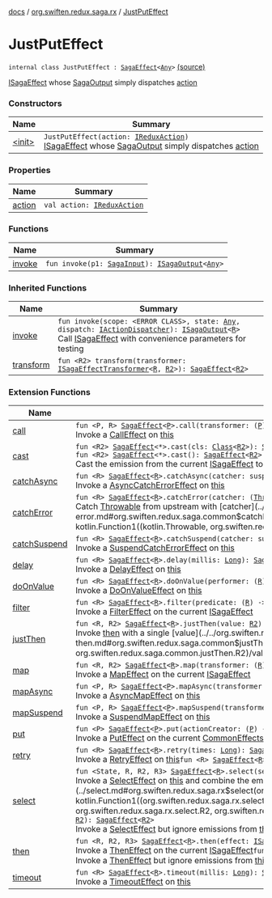 [docs](../../index.md) / [org.swiften.redux.saga.rx](../index.md) / [JustPutEffect](./index.md)

# JustPutEffect

`internal class JustPutEffect : `[`SagaEffect`](../../org.swiften.redux.saga.common/-saga-effect/index.md)`<`[`Any`](https://kotlinlang.org/api/latest/jvm/stdlib/kotlin/-any/index.html)`>` [(source)](https://github.com/protoman92/KotlinRedux/tree/master/common/common-rx-saga/src/main/kotlin/org/swiften/redux/saga/rx/JustPutEffect.kt#L16)

[ISagaEffect](../../org.swiften.redux.saga.common/-i-saga-effect.md) whose [SagaOutput](../-saga-output/index.md) simply dispatches [action](action.md)

### Constructors

| Name | Summary |
|---|---|
| [&lt;init&gt;](-init-.md) | `JustPutEffect(action: `[`IReduxAction`](../../org.swiften.redux.core/-i-redux-action.md)`)`<br>[ISagaEffect](../../org.swiften.redux.saga.common/-i-saga-effect.md) whose [SagaOutput](../-saga-output/index.md) simply dispatches [action](action.md) |

### Properties

| Name | Summary |
|---|---|
| [action](action.md) | `val action: `[`IReduxAction`](../../org.swiften.redux.core/-i-redux-action.md) |

### Functions

| Name | Summary |
|---|---|
| [invoke](invoke.md) | `fun invoke(p1: `[`SagaInput`](../../org.swiften.redux.saga.common/-saga-input/index.md)`): `[`ISagaOutput`](../../org.swiften.redux.saga.common/-i-saga-output/index.md)`<`[`Any`](https://kotlinlang.org/api/latest/jvm/stdlib/kotlin/-any/index.html)`>` |

### Inherited Functions

| Name | Summary |
|---|---|
| [invoke](../../org.swiften.redux.saga.common/-saga-effect/invoke.md) | `fun invoke(scope: <ERROR CLASS>, state: `[`Any`](https://kotlinlang.org/api/latest/jvm/stdlib/kotlin/-any/index.html)`, dispatch: `[`IActionDispatcher`](../../org.swiften.redux.core/-i-action-dispatcher.md)`): `[`ISagaOutput`](../../org.swiften.redux.saga.common/-i-saga-output/index.md)`<`[`R`](../../org.swiften.redux.saga.common/-saga-effect/index.md#R)`>`<br>Call [ISagaEffect](../../org.swiften.redux.saga.common/-i-saga-effect.md) with convenience parameters for testing |
| [transform](../../org.swiften.redux.saga.common/-saga-effect/transform.md) | `fun <R2> transform(transformer: `[`ISagaEffectTransformer`](../../org.swiften.redux.saga.common/-i-saga-effect-transformer.md)`<`[`R`](../../org.swiften.redux.saga.common/-saga-effect/index.md#R)`, `[`R2`](../../org.swiften.redux.saga.common/-saga-effect/transform.md#R2)`>): `[`SagaEffect`](../../org.swiften.redux.saga.common/-saga-effect/index.md)`<`[`R2`](../../org.swiften.redux.saga.common/-saga-effect/transform.md#R2)`>` |

### Extension Functions

| Name | Summary |
|---|---|
| [call](../call.md) | `fun <P, R> `[`SagaEffect`](../../org.swiften.redux.saga.common/-saga-effect/index.md)`<`[`P`](../call.md#P)`>.call(transformer: (`[`P`](../call.md#P)`) -> <ERROR CLASS><`[`R`](../call.md#R)`>): `[`SagaEffect`](../../org.swiften.redux.saga.common/-saga-effect/index.md)`<`[`R`](../call.md#R)`>`<br>Invoke a [CallEffect](../-call-effect/index.md) on [this](../call/-this-.md) |
| [cast](../../org.swiften.redux.saga.common/cast.md) | `fun <R2> `[`SagaEffect`](../../org.swiften.redux.saga.common/-saga-effect/index.md)`<*>.cast(cls: `[`Class`](http://docs.oracle.com/javase/6/docs/api/java/lang/Class.html)`<`[`R2`](../../org.swiften.redux.saga.common/cast.md#R2)`>): `[`SagaEffect`](../../org.swiften.redux.saga.common/-saga-effect/index.md)`<`[`R2`](../../org.swiften.redux.saga.common/cast.md#R2)`>`<br>`fun <R2> `[`SagaEffect`](../../org.swiften.redux.saga.common/-saga-effect/index.md)`<*>.cast(): `[`SagaEffect`](../../org.swiften.redux.saga.common/-saga-effect/index.md)`<`[`R2`](../../org.swiften.redux.saga.common/cast.md#R2)`>`<br>Cast the emission from the current [ISagaEffect](../../org.swiften.redux.saga.common/-i-saga-effect.md) to [R2](../../org.swiften.redux.saga.common/cast.md#R2) if possible |
| [catchAsync](../../org.swiften.redux.saga.common/catch-async.md) | `fun <R> `[`SagaEffect`](../../org.swiften.redux.saga.common/-saga-effect/index.md)`<`[`R`](../../org.swiften.redux.saga.common/catch-async.md#R)`>.catchAsync(catcher: suspend <ERROR CLASS>.(`[`Throwable`](https://kotlinlang.org/api/latest/jvm/stdlib/kotlin/-throwable/index.html)`) -> <ERROR CLASS><`[`R`](../../org.swiften.redux.saga.common/catch-async.md#R)`>): `[`SagaEffect`](../../org.swiften.redux.saga.common/-saga-effect/index.md)`<`[`R`](../../org.swiften.redux.saga.common/catch-async.md#R)`>`<br>Invoke a [AsyncCatchErrorEffect](../../org.swiften.redux.saga.common/-async-catch-error-effect/index.md) on [this](../../org.swiften.redux.saga.common/catch-async/-this-.md) |
| [catchError](../../org.swiften.redux.saga.common/catch-error.md) | `fun <R> `[`SagaEffect`](../../org.swiften.redux.saga.common/-saga-effect/index.md)`<`[`R`](../../org.swiften.redux.saga.common/catch-error.md#R)`>.catchError(catcher: (`[`Throwable`](https://kotlinlang.org/api/latest/jvm/stdlib/kotlin/-throwable/index.html)`) -> `[`R`](../../org.swiften.redux.saga.common/catch-error.md#R)`): `[`SagaEffect`](../../org.swiften.redux.saga.common/-saga-effect/index.md)`<`[`R`](../../org.swiften.redux.saga.common/catch-error.md#R)`>`<br>Catch [Throwable](https://kotlinlang.org/api/latest/jvm/stdlib/kotlin/-throwable/index.html) from upstream with [catcher](../../org.swiften.redux.saga.common/catch-error.md#org.swiften.redux.saga.common$catchError(org.swiften.redux.saga.common.SagaEffect((org.swiften.redux.saga.common.catchError.R)), kotlin.Function1((kotlin.Throwable, org.swiften.redux.saga.common.catchError.R)))/catcher) |
| [catchSuspend](../../org.swiften.redux.saga.common/catch-suspend.md) | `fun <R> `[`SagaEffect`](../../org.swiften.redux.saga.common/-saga-effect/index.md)`<`[`R`](../../org.swiften.redux.saga.common/catch-suspend.md#R)`>.catchSuspend(catcher: suspend <ERROR CLASS>.(`[`Throwable`](https://kotlinlang.org/api/latest/jvm/stdlib/kotlin/-throwable/index.html)`) -> `[`R`](../../org.swiften.redux.saga.common/catch-suspend.md#R)`): `[`SagaEffect`](../../org.swiften.redux.saga.common/-saga-effect/index.md)`<`[`R`](../../org.swiften.redux.saga.common/catch-suspend.md#R)`>`<br>Invoke a [SuspendCatchErrorEffect](../../org.swiften.redux.saga.common/-suspend-catch-error-effect/index.md) on [this](../../org.swiften.redux.saga.common/catch-suspend/-this-.md) |
| [delay](../../org.swiften.redux.saga.common/delay.md) | `fun <R> `[`SagaEffect`](../../org.swiften.redux.saga.common/-saga-effect/index.md)`<`[`R`](../../org.swiften.redux.saga.common/delay.md#R)`>.delay(millis: `[`Long`](https://kotlinlang.org/api/latest/jvm/stdlib/kotlin/-long/index.html)`): `[`SagaEffect`](../../org.swiften.redux.saga.common/-saga-effect/index.md)`<`[`R`](../../org.swiften.redux.saga.common/delay.md#R)`>`<br>Invoke a [DelayEffect](../../org.swiften.redux.saga.common/-delay-effect/index.md) on [this](../../org.swiften.redux.saga.common/delay/-this-.md) |
| [doOnValue](../../org.swiften.redux.saga.common/do-on-value.md) | `fun <R> `[`SagaEffect`](../../org.swiften.redux.saga.common/-saga-effect/index.md)`<`[`R`](../../org.swiften.redux.saga.common/do-on-value.md#R)`>.doOnValue(performer: (`[`R`](../../org.swiften.redux.saga.common/do-on-value.md#R)`) -> `[`Unit`](https://kotlinlang.org/api/latest/jvm/stdlib/kotlin/-unit/index.html)`): `[`SagaEffect`](../../org.swiften.redux.saga.common/-saga-effect/index.md)`<`[`R`](../../org.swiften.redux.saga.common/do-on-value.md#R)`>`<br>Invoke a [DoOnValueEffect](../../org.swiften.redux.saga.common/-do-on-value-effect/index.md) on [this](../../org.swiften.redux.saga.common/do-on-value/-this-.md) |
| [filter](../../org.swiften.redux.saga.common/filter.md) | `fun <R> `[`SagaEffect`](../../org.swiften.redux.saga.common/-saga-effect/index.md)`<`[`R`](../../org.swiften.redux.saga.common/filter.md#R)`>.filter(predicate: (`[`R`](../../org.swiften.redux.saga.common/filter.md#R)`) -> `[`Boolean`](https://kotlinlang.org/api/latest/jvm/stdlib/kotlin/-boolean/index.html)`): `[`SagaEffect`](../../org.swiften.redux.saga.common/-saga-effect/index.md)`<`[`R`](../../org.swiften.redux.saga.common/filter.md#R)`>`<br>Invoke a [FilterEffect](../../org.swiften.redux.saga.common/-filter-effect/index.md) on the current [ISagaEffect](../../org.swiften.redux.saga.common/-i-saga-effect.md) |
| [justThen](../../org.swiften.redux.saga.common/just-then.md) | `fun <R, R2> `[`SagaEffect`](../../org.swiften.redux.saga.common/-saga-effect/index.md)`<`[`R`](../../org.swiften.redux.saga.common/just-then.md#R)`>.justThen(value: `[`R2`](../../org.swiften.redux.saga.common/just-then.md#R2)`): `[`SagaEffect`](../../org.swiften.redux.saga.common/-saga-effect/index.md)`<`[`R2`](../../org.swiften.redux.saga.common/just-then.md#R2)`>`<br>Invoke [then](../../org.swiften.redux.saga.common/then.md) with a single [value](../../org.swiften.redux.saga.common/just-then.md#org.swiften.redux.saga.common$justThen(org.swiften.redux.saga.common.SagaEffect((org.swiften.redux.saga.common.justThen.R)), org.swiften.redux.saga.common.justThen.R2)/value) |
| [map](../../org.swiften.redux.saga.common/map.md) | `fun <R, R2> `[`SagaEffect`](../../org.swiften.redux.saga.common/-saga-effect/index.md)`<`[`R`](../../org.swiften.redux.saga.common/map.md#R)`>.map(transformer: (`[`R`](../../org.swiften.redux.saga.common/map.md#R)`) -> `[`R2`](../../org.swiften.redux.saga.common/map.md#R2)`): `[`SagaEffect`](../../org.swiften.redux.saga.common/-saga-effect/index.md)`<`[`R2`](../../org.swiften.redux.saga.common/map.md#R2)`>`<br>Invoke a [MapEffect](../../org.swiften.redux.saga.common/-map-effect/index.md) on the current [ISagaEffect](../../org.swiften.redux.saga.common/-i-saga-effect.md) |
| [mapAsync](../../org.swiften.redux.saga.common/map-async.md) | `fun <P, R> `[`SagaEffect`](../../org.swiften.redux.saga.common/-saga-effect/index.md)`<`[`P`](../../org.swiften.redux.saga.common/map-async.md#P)`>.mapAsync(transformer: suspend <ERROR CLASS>.(`[`P`](../../org.swiften.redux.saga.common/map-async.md#P)`) -> <ERROR CLASS><`[`R`](../../org.swiften.redux.saga.common/map-async.md#R)`>): `[`SagaEffect`](../../org.swiften.redux.saga.common/-saga-effect/index.md)`<`[`R`](../../org.swiften.redux.saga.common/map-async.md#R)`>`<br>Invoke a [AsyncMapEffect](../../org.swiften.redux.saga.common/-async-map-effect/index.md) on [this](../../org.swiften.redux.saga.common/map-async/-this-.md) |
| [mapSuspend](../../org.swiften.redux.saga.common/map-suspend.md) | `fun <P, R> `[`SagaEffect`](../../org.swiften.redux.saga.common/-saga-effect/index.md)`<`[`P`](../../org.swiften.redux.saga.common/map-suspend.md#P)`>.mapSuspend(transformer: suspend <ERROR CLASS>.(`[`P`](../../org.swiften.redux.saga.common/map-suspend.md#P)`) -> `[`R`](../../org.swiften.redux.saga.common/map-suspend.md#R)`): `[`SagaEffect`](../../org.swiften.redux.saga.common/-saga-effect/index.md)`<`[`R`](../../org.swiften.redux.saga.common/map-suspend.md#R)`>`<br>Invoke a [SuspendMapEffect](../../org.swiften.redux.saga.common/-suspend-map-effect/index.md) on [this](../../org.swiften.redux.saga.common/map-suspend/-this-.md) |
| [put](../../org.swiften.redux.saga.common/put.md) | `fun <P> `[`SagaEffect`](../../org.swiften.redux.saga.common/-saga-effect/index.md)`<`[`P`](../../org.swiften.redux.saga.common/put.md#P)`>.put(actionCreator: (`[`P`](../../org.swiften.redux.saga.common/put.md#P)`) -> `[`IReduxAction`](../../org.swiften.redux.core/-i-redux-action.md)`): `[`SagaEffect`](../../org.swiften.redux.saga.common/-saga-effect/index.md)`<`[`Any`](https://kotlinlang.org/api/latest/jvm/stdlib/kotlin/-any/index.html)`>`<br>Invoke a [PutEffect](../../org.swiften.redux.saga.common/-put-effect/index.md) on the current [CommonEffects](../../org.swiften.redux.saga.common/-common-effects/index.md) |
| [retry](../../org.swiften.redux.saga.common/retry.md) | `fun <R> `[`SagaEffect`](../../org.swiften.redux.saga.common/-saga-effect/index.md)`<`[`R`](../../org.swiften.redux.saga.common/retry.md#R)`>.retry(times: `[`Long`](https://kotlinlang.org/api/latest/jvm/stdlib/kotlin/-long/index.html)`): `[`SagaEffect`](../../org.swiften.redux.saga.common/-saga-effect/index.md)`<`[`R`](../../org.swiften.redux.saga.common/retry.md#R)`>`<br>Invoke a [RetryEffect](../../org.swiften.redux.saga.common/-retry-effect/index.md) on [this](../../org.swiften.redux.saga.common/retry/-this-.md)`fun <R> `[`SagaEffect`](../../org.swiften.redux.saga.common/-saga-effect/index.md)`<`[`R`](../../org.swiften.redux.saga.common/retry.md#R)`>.retry(times: `[`Int`](https://kotlinlang.org/api/latest/jvm/stdlib/kotlin/-int/index.html)`): `[`SagaEffect`](../../org.swiften.redux.saga.common/-saga-effect/index.md)`<`[`R`](../../org.swiften.redux.saga.common/retry.md#R)`>` |
| [select](../select.md) | `fun <State, R, R2, R3> `[`SagaEffect`](../../org.swiften.redux.saga.common/-saga-effect/index.md)`<`[`R`](../select.md#R)`>.select(selector: (`[`State`](../select.md#State)`) -> `[`R2`](../select.md#R2)`, combiner: (`[`R`](../select.md#R)`, `[`R2`](../select.md#R2)`) -> `[`R3`](../select.md#R3)`): `[`SagaEffect`](../../org.swiften.redux.saga.common/-saga-effect/index.md)`<`[`R3`](../select.md#R3)`>`<br>Invoke a [SelectEffect](../-select-effect/index.md) on [this](../select/-this-.md) and combine the emitted values with [combiner](../select.md#org.swiften.redux.saga.rx$select(org.swiften.redux.saga.common.SagaEffect((org.swiften.redux.saga.rx.select.R)), kotlin.Function1((org.swiften.redux.saga.rx.select.State, org.swiften.redux.saga.rx.select.R2)), kotlin.Function2((org.swiften.redux.saga.rx.select.R, org.swiften.redux.saga.rx.select.R2, org.swiften.redux.saga.rx.select.R3)))/combiner)`fun <State, R2> `[`SagaEffect`](../../org.swiften.redux.saga.common/-saga-effect/index.md)`<*>.select(selector: (`[`State`](../select.md#State)`) -> `[`R2`](../select.md#R2)`): `[`SagaEffect`](../../org.swiften.redux.saga.common/-saga-effect/index.md)`<`[`R2`](../select.md#R2)`>`<br>Invoke a [SelectEffect](../-select-effect/index.md) but ignore emissions from [this](../select/-this-.md) |
| [then](../../org.swiften.redux.saga.common/then.md) | `fun <R, R2, R3> `[`SagaEffect`](../../org.swiften.redux.saga.common/-saga-effect/index.md)`<`[`R`](../../org.swiften.redux.saga.common/then.md#R)`>.then(effect: `[`ISagaEffect`](../../org.swiften.redux.saga.common/-i-saga-effect.md)`<`[`R2`](../../org.swiften.redux.saga.common/then.md#R2)`>, combiner: (`[`R`](../../org.swiften.redux.saga.common/then.md#R)`, `[`R2`](../../org.swiften.redux.saga.common/then.md#R2)`) -> `[`R3`](../../org.swiften.redux.saga.common/then.md#R3)`): `[`SagaEffect`](../../org.swiften.redux.saga.common/-saga-effect/index.md)`<`[`R3`](../../org.swiften.redux.saga.common/then.md#R3)`>`<br>Invoke a [ThenEffect](../../org.swiften.redux.saga.common/-then-effect/index.md) on the current [ISagaEffect](../../org.swiften.redux.saga.common/-i-saga-effect.md)`fun <R, R2> `[`SagaEffect`](../../org.swiften.redux.saga.common/-saga-effect/index.md)`<`[`R`](../../org.swiften.redux.saga.common/then.md#R)`>.then(effect: `[`ISagaEffect`](../../org.swiften.redux.saga.common/-i-saga-effect.md)`<`[`R2`](../../org.swiften.redux.saga.common/then.md#R2)`>): `[`SagaEffect`](../../org.swiften.redux.saga.common/-saga-effect/index.md)`<`[`R2`](../../org.swiften.redux.saga.common/then.md#R2)`>`<br>Invoke a [ThenEffect](../../org.swiften.redux.saga.common/-then-effect/index.md) but ignore emissions from [this](../../org.swiften.redux.saga.common/then/-this-.md) |
| [timeout](../../org.swiften.redux.saga.common/timeout.md) | `fun <R> `[`SagaEffect`](../../org.swiften.redux.saga.common/-saga-effect/index.md)`<`[`R`](../../org.swiften.redux.saga.common/timeout.md#R)`>.timeout(millis: `[`Long`](https://kotlinlang.org/api/latest/jvm/stdlib/kotlin/-long/index.html)`): `[`SagaEffect`](../../org.swiften.redux.saga.common/-saga-effect/index.md)`<`[`R`](../../org.swiften.redux.saga.common/timeout.md#R)`>`<br>Invoke a [TimeoutEffect](../../org.swiften.redux.saga.common/-timeout-effect/index.md) on [this](../../org.swiften.redux.saga.common/timeout/-this-.md) |
